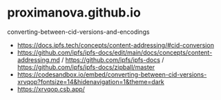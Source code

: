 # proximanova.github.io

converting-between-cid-versions-and-encodings
* https://docs.ipfs.tech/concepts/content-addressing/#cid-conversion
* https://github.com/ipfs/ipfs-docs/edit/main/docs/concepts/content-addressing.md / https://github.com/ipfs/ipfs-docs / https://github.com/ipfs/ipfs-docs/zipball/master
* https://codesandbox.io/embed/converting-between-cid-versions-xrvqop?fontsize=14&hidenavigation=1&theme=dark
* https://xrvqop.csb.app/
